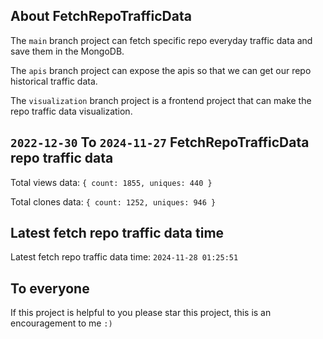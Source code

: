 ## About FetchRepoTrafficData

The `main` branch project can fetch specific repo everyday traffic data and save them in the MongoDB.

The `apis` branch project can expose the apis so that we can get our repo historical traffic data.

The `visualization` branch project is a frontend project that can make the repo traffic data visualization.

## `2022-12-30` To `2024-11-27` FetchRepoTrafficData repo traffic data

Total views data: `{ count: 1855, uniques: 440 }`

Total clones data: `{ count: 1252, uniques: 946 }`

## Latest fetch repo traffic data time

Latest fetch repo traffic data time: `2024-11-28 01:25:51`

## To everyone

If this project is helpful to you please star this project, this is an encouragement to me `:)`



